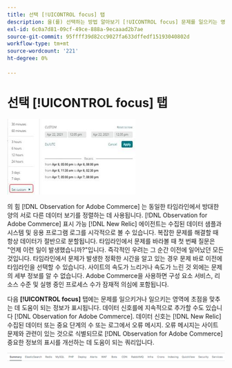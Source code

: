 ```yaml
---
title: 선택 [!UICONTROL focus] 탭
description: 을(를) 선택하는 방법 알아보기 [!UICONTROL focus] 문제를 일으키는 영역을 관찰하기 위한 탭입니다.
exl-id: 6c0a7d81-09cf-49ce-888a-9ecaaad2b7ae
source-git-commit: 95ffff39d82cc9027fa633dffedf15193040802d
workflow-type: tm+mt
source-wordcount: '221'
ht-degree: 0%

---
```


# 선택 [!UICONTROL focus] 탭

![포커스 탭 선택](../../assets/tools/observation-for-adobe-commerce/choosing-the-focus-tabs-1.jpg)

의 힘 [!DNL Observation for Adobe Commerce] 는 동일한 타임라인에서 방대한 양의 서로 다른 데이터 보기를 정렬하는 데 사용됩니다. [!DNL Observation for Adobe Commerce] 표시 가능 [!DNL New Relic] 에이전트는 수집된 데이터 샘플과 시스템 및 응용 프로그램 로그를 시각적으로 볼 수 있습니다. 복잡한 문제를 해결할 때 항상 데이터가 절반으로 분할됩니다. 타임라인에서 문제를 바라볼 때 첫 번째 질문은 &quot;언제 이런 일이 발생했습니까?&quot;입니다. 즉각적인 우려는 그 순간 이전에 일어났던 모든 것입니다. 타임라인에서 문제가 발생한 정확한 시간을 알고 있는 경우 문제 바로 이전에 타임라인을 선택할 수 있습니다. 사이트의 속도가 느리거나 속도가 느린 것 외에는 문제의 세부 정보를 알 수 없습니다. Adobe Commerce을 사용하면 구성 요소 서비스, 리소스 수준 및 실행 중인 프로세스 수가 잠재적 의심에 포함됩니다.

다음 **[!UICONTROL focus]** 탭에는 문제를 일으키거나 일으키는 영역에 초점을 맞추는 데 도움이 되는 정보가 표시됩니다. 데이터 신호를에 지속적으로 추가할 수도 있습니다 [!DNL Observation for Adobe Commerce]. 데이터 신호는 [!DNL New Relic] 수집된 데이터 또는 중요 단계의 수 또는 로그에서 오류 메시지. 오류 메시지는 사이트 문제와 관련이 있는 것으로 식별되므로 [!DNL Observation for Adobe Commerce] 중요한 정보의 표시를 개선하는 데 도움이 되는 쿼리입니다.

![포커스 탭 선택](../../assets/tools/observation-for-adobe-commerce/choosing-the-focus-tabs-2.jpeg)
